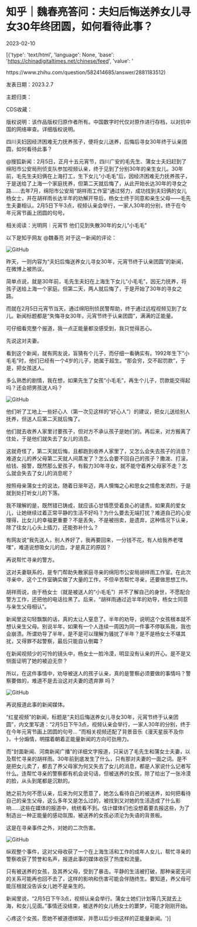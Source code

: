 # 知乎｜魏春亮答问：夫妇后悔送养女儿寻女30年终团圆，如何看待此事？

2023-02-10

[{'type': 'text/html', 'language': None, 'base': 'https://chinadigitaltimes.net/chinese/feed', 'value': '

<div class="su-spoiler-title)

标题：四川夫妇因经济困难无力抚养孩子，便将女儿送养，后悔后寻女30年终于认亲团圆，如何看待此事？

作者：魏春亮

来源：<a href="https://www.zhihu.com/question/582414685/answer/2881183512)

发表日期：2023.2.7

主题归类：

CDS收藏：

版权说明：该作品版权归原作者所有。中国数字时代仅对原作进行存档，以对抗中国的网络审查。详细版权说明。





四川夫妇因经济困难无力抚养孩子，便将女儿送养，后悔后寻女30年终于认亲团圆，如何看待此事？

@搜狐新闻：2月5日，正月十五元宵节，四川广安的毛先生、蒲女士夫妇赶到了绵阳市公安局刑侦支队参加视频认亲，终于见到了分别30年的亲生女儿。30年前，毛先生夫妇俩在上海打工，生下女儿“小毛毛”后，因经济困难无力抚养孩子，于是送给了上海一个家庭抚养，但第二天就后悔了，从此开始长达30年的寻女之路……去年7月，绵阳市公安局“胡祥雨工作室”通过努力，成功找到夫妇俩的女儿杨女士，并在胡祥雨长达半年的劝解开导后，杨女士终于同意和亲生父母——毛先生夫妻相认。2月5日下午3点，视频认亲会举行，一家人30年的分别，终于在今年元宵节画上团圆的句号。

相关阅读：光明网｜元宵节 他们见到失散30年的女儿“小毛毛”

以下是知乎网友 @魏春亮 对于这一新闻的评论：

![GitHub](https://chinadigitaltimes.net/chinese/files/2023/02/image-1676028921906.png)

昨天，一则内容为“夫妇后悔送养女儿寻女30年，元宵节终于认亲团圆”的新闻，在微博上被热议。

简单点说，就是30年前，毛先生夫妇在上海生下女儿“小毛毛”，因无力抚养，将孩子送给上海一个家庭。但第二天，两人就后悔了，于是开始了30年的寻女之路。

而就在2月5日元宵节当天，通过绵阳刑侦民警帮助，终于通过远程视频见到了女儿。新闻标题都是“失悔寻女30年，元宵节终于认亲团圆”，满满的正能量。

可仔细看完整个报道，我一点正能量都没感受到，我只觉得恶心。

先说这对夫妻。

看到这个新闻，就有网友说，盲猜有个儿子，而仔细一看确实有。1992年生下“小毛毛”时，他们已经有一个4岁的儿子，她属于超生。“那会穷，交不起罚款”，于是，把女孩送人。

多么熟悉的剧情，我在想，如果先生了女孩“小毛毛”，再生个儿子，罚款能交得起吗？还会把男孩送人吗？

![GitHub](https://chinadigitaltimes.net/chinese/files/2023/02/image-1676028947732.png)

他们听了工地上一些好心人（第一次见这样的“好心人”）的建议，把女儿送给别人抚养，但送人后第二天就后悔了。

他们就去收养人家里讨要孩子，但对方不承认孩子是她们的。再后来，对方搬离了住处，于是他们就失去了女儿的消息。

这就奇怪了，第二天就后悔，且都跑到收养人家里了，又怎么会失去孩子的消息？难道女儿的养父母第二天就人间蒸发了？怎么会要不回自己的孩子？撒泼、打滚，给钱、报警，既然那么爱孩子，有毅力30年寻女，就不能守着养父母家不走？怎么就会失去了女儿的消息呢？

按照母亲蒲女士的说法，随着日渐年迈，两人懊悔之心和思女之情愈发浓烈，于是就到处打听女儿的下落。

我不理解的是，既然错已铸成，就应该心甘情愿受着良心的谴责。如果真的爱女儿，让她继续过着正常平静的生活不好吗？为什么要去无端打扰？难道自己的心安理得，比女儿的幸福更重要？不是丢失，不是被拐卖，是遗弃，这种情况下认亲，除了往女儿心头上插刀，还能弥补什么？

有网友说“我先送人，别人养好了，我再要回来，一分钱不花，有人给我养老嘿嘿”，难道说想吸女儿的血，才是真正的原因？

再说帮忙寻亲的警方。

这对夫妻联系的，是专门帮助失散家庭寻亲的绵阳市公安局胡祥雨工作室。在此次寻亲中，这个工作室确实做了大量的工作，不但辛苦帮忙寻亲，还要做思想工作。

胡祥雨说，由于杨女士（就是被送人的“小毛毛”）并不了解自己的身世，不愿配合警方工作，还把他的电话拉黑了。后来，“胡祥雨通过近半年的劝导，杨女士同意与亲生父母相认”。

新闻里这句轻飘飘的话，真的太让人窒息了。半年的劝导，说明这个女孩根本就不想认亲生父母。别说半年，如果有一个人连续一周因为同一件事不停联系我，我也会崩溃。所谓劝导了半年，是不是可以理解为骚扰了半年？是不是杨女士不堪其扰，又得罪不起警察，最后只能自认倒霉？

在新闻视频少的可怜的镜头中，杨女士一脸冷漠，明显没有认亲的开心。是不是又侧面证明了她的被迫无奈？

所以，在这件事情中，劝导被送人的孩子认亲，真的是警察必须要做的事情吗？警察要做的，难道不是去治这对夫妻的遗弃罪 吗？

![GitHub](https://chinadigitaltimes.net/chinese/files/2023/02/image-1676029014616.png)

再说报道此事的新闻媒体。

“红星视频”的新闻，标题是“夫妇后悔送养女儿寻女30年，元宵节终于认亲团圆”，内文里写道：“2月5日下午3点，视频认亲会举行，一家人30年的分别，终于在今年元宵节画上团圆的句号… ”而相关视频还配了背景音乐《漫天星辰不及你 》，十分煽情，明摆着朝着正能量新闻的方向可劲用力。

而“封面新闻、河南新闻广播”的详细文字报道，只采访了毛先生和蒲女士夫妻，以及帮忙寻亲的胡祥雨。30年前到底发生了什么，只有那对夫妻的一面之词。是不是把女儿卖了，都去了养父母家为何又失去了女儿的消息，都是人家说什么记者写什么。连帮忙寻亲的警察都有机会说句话，但被送养的女孩，除了给出了一张冷漠的脸，从头到尾都是沉默的。

她之前为何不愿认亲，后来为何又愿意了，她怎么看待自己的被送养，如何把看待自己的亲生父母，这么多年又是怎么过的，被找到又对她的生活造成了什么影响……这些在媒体的报道中，统统看不到。估计媒体们也没想着要去报这些，为了制造出一种正能量的感动氛围，被送养的女孩必须沦为失语的背景板。

这是在寻亲事件之外，对她的二次伤害。

![GitHub](https://chinadigitaltimes.net/chinese/files/2023/02/image-1676029096310.png)

纵观整个事件，这对父母收获了一个在上海生活和工作的成年人女儿，帮忙寻亲的警察收获了赞誉和名声，报道此事的媒体收获了热度和流量。

只有被送养的女孩，及其养父母，受到了暴击。平静的生活被打破，那种亲密无间的关系可能再也回不去了，这样的影响和伤害可能会伴随终生。要知道，养父母可能压根就没告诉女儿她不是亲生的。

新闻里说，“2月5日下午3点，视频认亲会举行。蒲女士她们计划等几天就去上海，和女儿见面。”事情还没结束，被送养的女儿杨女士的噩梦，可能才刚刚开始。

心疼这个女孩，愿她不被道德绑架，并愿以后少些这样的正能量新闻。'}]